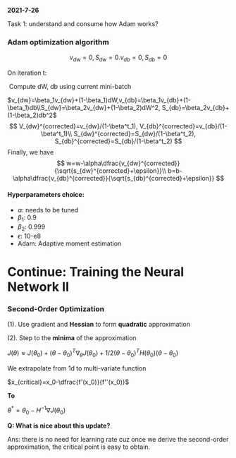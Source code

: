 

 **2021-7-26**

Task 1: understand and consume how Adam works?

### Adam optimization algorithm

$$
v_{dw}=0,S_{dw}=0. v_{db}=0, S_{db}=0
$$

On iteration t:

​     Compute dW, db using current mini-batch

$v_{dw}=\beta_1v_{dw}+(1-\beta_1)dW,v_{db}=\beta_1v_{db}+(1-\beta_1)db\\S_{dw}=\beta_2v_{dw}+(1-\beta_2)dW^2, S_{db}=\beta_2v_{db}+(1-\beta_2)db^2$​
$$
V_{dw}^{corrected}=v_{dw}/(1-\beta^t_1), V_{db}^{corrected}=v_{db}/(1-\beta^t_1)\\
S_{dw}^{corrected}=S_{dw}/(1-\beta^t_2), S_{db}^{corrected}=S_{db}/(1-\beta^t_2)
$$
Finally, we have
$$
w=w-\alpha\dfrac{v_{dw}^{corrected}}{\sqrt{s_{dw}^{corrected}+\epsilon}}\\
b=b-\alpha\dfrac{v_{db}^{corrected}}{\sqrt{s_{db}^{corrected}+\epsilon}}
$$

#### Hyperparameters choice:

- $\alpha$: needs to be tuned
- $\beta_1$: 0.9
- $\beta_2$: 0.999
- $\epsilon$: 10-e8
- Adam: Adaptive moment estimation

# Continue: Training the Neural Network II

### Second-Order Optimization

(1). Use gradient and **Hessian** to form **quadratic** approximation

(2). Step to the **minima** of the approximation

$J(\theta)\approx J(\theta_0)+(\theta-\theta_0)^T\nabla_{\theta}J(\theta_0)+1/2(\theta-\theta_0)^TH(\theta_0)(\theta-\theta_0)$

We extrapolate from 1d to multi-variate function

$x_{critical}=x_0-\dfrac{f'(x_0)}{f''(x_0)}$

**To**

$\theta^*=\theta_0-H^{-1}\nabla J(\theta_0)$

**Q: What is nice about this update?**

Ans: there is no need for learning rate cuz once we derive the second-order approximation, the critical point is easy to obtain.

